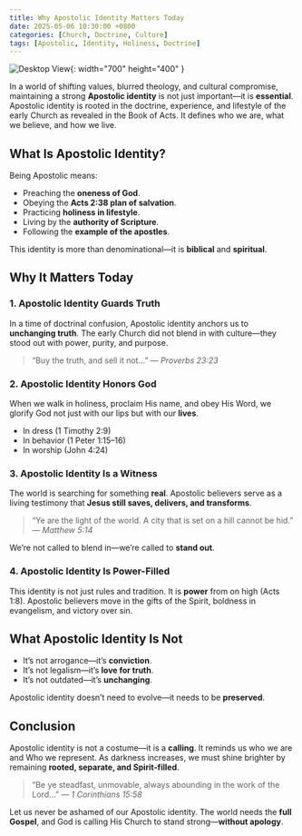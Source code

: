 ```yaml
---
title: Why Apostolic Identity Matters Today
date: 2025-05-06 10:30:00 +0800
categories: [Church, Doctrine, Culture]
tags: [Apostolic, Identity, Holiness, Doctrine]
---
```


![Desktop View](https://scontent.fmnl25-1.fna.fbcdn.net/v/t39.30808-6/487860161_1074963758001055_1321541071429171598_n.jpg?_nc_cat=108&ccb=1-7&_nc_sid=833d8c&_nc_eui2=AeHsyaigV7fb-TpzmRBjY5OjL_Iq2Os5QUwv8irY6zlBTNwlNdvIDuPEe3B4no2oqU_4lY1yBxnaeReQ4lSaLQ1g&_nc_ohc=hM2AiApoPZkQ7kNvwHXTEdQ&_nc_oc=AdkSVEUB2QVSsQ0v6Kywss0aigtwCfm2Gm4qROzIPkIz8AYEqD6BReM2o9I8AzXEK37JoLe5LaweVVCURfR4GB1e&_nc_zt=23&_nc_ht=scontent.fmnl25-1.fna&_nc_gid=vVJ-NLAiaKsZEYSEPuX_Hw&oh=00_AfKg2fs4oyrYPrIsuyjXJGK784YWeRf2iMiVeUTYd6VyXg&oe=681FF66C){: width="700" height="400" }

In a world of shifting values, blurred theology, and cultural compromise, maintaining a strong **Apostolic identity** is not just important—it is **essential**. Apostolic identity is rooted in the doctrine, experience, and lifestyle of the early Church as revealed in the Book of Acts. It defines who we are, what we believe, and how we live.

## What Is Apostolic Identity?

Being Apostolic means:

- Preaching the **oneness of God**.
- Obeying the **Acts 2:38 plan of salvation**.
- Practicing **holiness in lifestyle**.
- Living by the **authority of Scripture**.
- Following the **example of the apostles**.

This identity is more than denominational—it is **biblical** and **spiritual**.

## Why It Matters Today

### 1. Apostolic Identity Guards Truth

In a time of doctrinal confusion, Apostolic identity anchors us to **unchanging truth**. The early Church did not blend in with culture—they stood out with power, purity, and purpose.

> “Buy the truth, and sell it not…” — _Proverbs 23:23_

### 2. Apostolic Identity Honors God

When we walk in holiness, proclaim His name, and obey His Word, we glorify God not just with our lips but with our **lives**.

- In dress (1 Timothy 2:9)
- In behavior (1 Peter 1:15–16)
- In worship (John 4:24)

### 3. Apostolic Identity Is a Witness

The world is searching for something **real**. Apostolic believers serve as a living testimony that **Jesus still saves, delivers, and transforms**.

> “Ye are the light of the world. A city that is set on a hill cannot be hid.” — _Matthew 5:14_

We’re not called to blend in—we’re called to **stand out**.

### 4. Apostolic Identity Is Power-Filled

This identity is not just rules and tradition. It is **power** from on high (Acts 1:8). Apostolic believers move in the gifts of the Spirit, boldness in evangelism, and victory over sin.

## What Apostolic Identity Is Not

- It’s not arrogance—it’s **conviction**.
- It’s not legalism—it’s **love for truth**.
- It’s not outdated—it’s **unchanging**.

Apostolic identity doesn’t need to evolve—it needs to be **preserved**.

## Conclusion

Apostolic identity is not a costume—it is a **calling**. It reminds us who we are and Who we represent. As darkness increases, we must shine brighter by remaining **rooted, separate, and Spirit-filled**.

> “Be ye steadfast, unmovable, always abounding in the work of the Lord…” — _1 Corinthians 15:58_

Let us never be ashamed of our Apostolic identity. The world needs the **full Gospel**, and God is calling His Church to stand strong—**without apology**.
